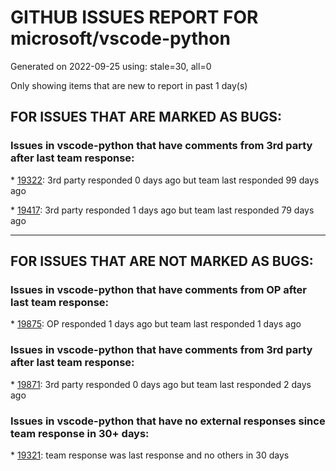 
# GITHUB ISSUES REPORT FOR microsoft/vscode-python


Generated on 2022-09-25 using: stale=30, all=0


Only showing items that are new to report in past 1 day(s)


## FOR ISSUES THAT ARE MARKED AS BUGS:


### Issues in vscode-python that have comments from 3rd party after last team response:


\* [19322](https://github.com/microsoft/vscode-python/issues/19322 "Default to `--capture=no` when debugging pytest"): 3rd party responded 0 days ago but team last responded 99 days ago

\* [19417](https://github.com/microsoft/vscode-python/issues/19417 "Shell environment not working in Jupyter notebook"): 3rd party responded 1 days ago but team last responded 79 days ago

---

## FOR ISSUES THAT ARE NOT MARKED AS BUGS:


### Issues in vscode-python that have comments from OP after last team response:


\* [19875](https://github.com/microsoft/vscode-python/issues/19875 "rename symbol not working across files"): OP responded 1 days ago but team last responded 1 days ago

### Issues in vscode-python that have comments from 3rd party after last team response:


\* [19871](https://github.com/microsoft/vscode-python/issues/19871 "Breakpoints are disabled when running in venv"): 3rd party responded 0 days ago but team last responded 2 days ago

### Issues in vscode-python that have no external responses since team response in 30+ days:


\* [19321](https://github.com/microsoft/vscode-python/issues/19321 "Allow pytest to be invoked as a module"): team response was last response and no others in 30 days
